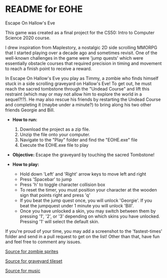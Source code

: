 # README for EOHE
Escape On Hallow's Eve

This game was created as a final project for the CS50: Intro to Computer Science 2020 course.

I drew inspiration from Maplestory, a nostalgic 2D side scrolling MMORPG that I started playing over a decade ago and sometimes revisit. One of the well-known challenges in the game were 'jump quests' which were essentially obstacle courses that required precision in timing and movement to reach a finish point to receive a reward.

In Escape On Hallow's Eve you play as Timmy, a zombie who finds himself stuck in a side scrolling graveyard on Hallow's Eve! To get out, he must reach the sacred tombstone through the "Undead Course" and lift this restraint (which may or may not allow him to explore the world in a sequel?!?). He may also rescue his friends by restarting the Undead Course and completing it (maybe under a minute?) to bring along his two other friends Georgie and Bill.

* **How to run:**
  1. Download the project as a zip file.
  2. Unzip the file onto your computer.
  3. Navigate to the "Play" folder and find the "EOHE.exe" file
  4. Execute the EOHE.exe file to play

* **Objective:** Escape the graveyard by touching the sacred Tombstone!

* **How to play:**
    * Hold down 'Left' and 'Right' arrow keys to move left and right
    * Press 'Spacebar' to jump
    * Press 'h' to toggle character collision box
    * To reset the timer, you must position your character at the wooden sign that points right and press 'q'
    * If you beat the jump quest once, you will unlock 'Georgie'. If you beat the jumpquest under 1 minute you will unlock 'Bill'.
    * Once you have unlocked a skin, you may switch between them by pressing '1', '2', or '3' depending on which skins you have unlocked. Pressing '1' will select the default skin.

If you're proud of your time, you may add a screenshot to the 'fastest-times' folder and send in a pull request to get on the list! Other than that, have fun and feel free to comment any issues.

[Source for zombie sprites](https://tokegameart.net/item/tiny-zombies/ "Tiny Zombies")

[Source for graveyard tileset](https://www.gameart2d.com/free-graveyard-platformer-tileset.html "Graveyard Tileset")

[Source for music](maplestory-music.github.io/ "OST for Maplestory")
